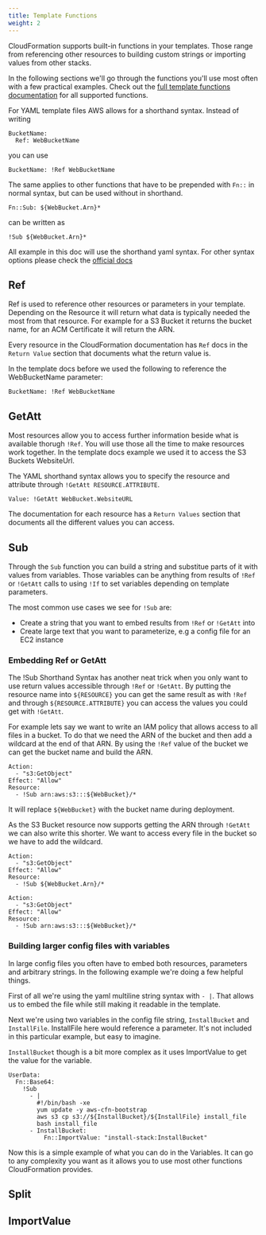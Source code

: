 ```yaml
---
title: Template Functions
weight: 2
---
```


CloudFormation supports built-in functions in your templates. Those range from referencing other resources to building custom strings or importing values from other stacks.

In the following sections we'll go through the functions you'll use most often with a few practical examples. Check out the [full template functions documentation](TODO) for all supported functions.

For YAML template files AWS allows for a shorthand syntax. Instead of writing

```
BucketName:
  Ref: WebBucketName
```

you can use

```
BucketName: !Ref WebBucketName
```

The same applies to other functions that have to be prepended with `Fn::` in normal syntax, but can be used without in shorthand.

```
Fn::Sub: ${WebBucket.Arn}*
```

can be written as

```
!Sub ${WebBucket.Arn}*
```

All example in this doc will use the shorthand yaml syntax. For other syntax options please check the [official docs](TODO)

## Ref

Ref is used to reference other resources or parameters in your template. Depending on the Resource it will return what data is typically needed the most from that resource. For example for a S3 Bucket it returns the bucket name, for an ACM Certificate it will return the ARN.

Every resource in the CloudFormation documentation has `Ref` docs in the `Return Value` section that documents what the return value is.

In the template docs before we used the following to reference the WebBucketName parameter:

```
BucketName: !Ref WebBucketName
```

## GetAtt

Most resources allow you to access further information beside what is available thorugh `!Ref`. You will use those all the time to make resources work together. In the template docs example we used it to access the S3 Buckets WebsiteUrl.

The YAML shorthand syntax allows you to specify the resource and attribute through `!GetAtt RESOURCE.ATTRIBUTE`.

```
Value: !GetAtt WebBucket.WebsiteURL
```

The documentation for each resource has a `Return Values` section that documents all the different values you can access.

## Sub

Through the `Sub` function you can build a string and substitue parts of it with values from variables. Those variables can be anything from results of `!Ref` or `!GetAtt` calls to using `!If` to set variables depending on template parameters.

The most common use cases we see for `!Sub` are:

* Create a string that you want to embed results from `!Ref` or `!GetAtt` into
* Create large text that you want to parameterize, e.g a config file for an EC2 instance

### Embedding Ref or GetAtt

The !Sub Shorthand Syntax has another neat trick when you only want to use return values accessible through `!Ref` or `!GetAtt`. By putting the resource name into `${RESOURCE}` you can get the same result as with `!Ref` and through `${RESOURCE.ATTRIBUTE}` you can access the values you could get with `!GetAtt`.

For example lets say we want to write an IAM policy that allows access to all files in a bucket. To do that we need the ARN of the bucket and then add a wildcard at the end of that ARN. By using the `!Ref` value of the bucket we can get the bucket name and build the ARN.

```
Action:
  - "s3:GetObject"
Effect: "Allow"
Resource:
  - !Sub arn:aws:s3:::${WebBucket}/*
```

It will replace `${WebBucket}` with the bucket name during deployment.

As the S3 Bucket resource now supports getting the ARN through `!GetAtt` we can also write this shorter. We want to access every file in the bucket so we have to add the wildcard.

```
Action:
  - "s3:GetObject"
Effect: "Allow"
Resource:
  - !Sub ${WebBucket.Arn}/*
```

```
Action:
  - "s3:GetObject"
Effect: "Allow"
Resource:
  - !Sub arn:aws:s3:::${WebBucket}/*
```

### Building larger config files with variables

In large config files you often have to embed both resources, parameters and arbitrary strings. In the following example we're doing a few helpful things.

First of all we're using the yaml multiline string syntax with `- |`. That allows us to embed the file while still making it readable in the template.

Next we're using two variables in the config file string, `InstallBucket` and `InstallFile`. InstallFile here would reference a parameter. It's not included in this particular example, but easy to imagine.

`InstallBucket` though is a bit more complex as it uses ImportValue to get the value for the variable.

```
UserData:
  Fn::Base64:
    !Sub
      - |
        #!/bin/bash -xe
        yum update -y aws-cfn-bootstrap
        aws s3 cp s3://${InstallBucket}/${InstallFile} install_file
        bash install_file
      - InstallBucket:
          Fn::ImportValue: "install-stack:InstallBucket"
```

Now this is a simple example of what you can do in the Variables. It can go to any complexity you want as it allows you to use most other functions CloudFormation provides.

## Split

## ImportValue

